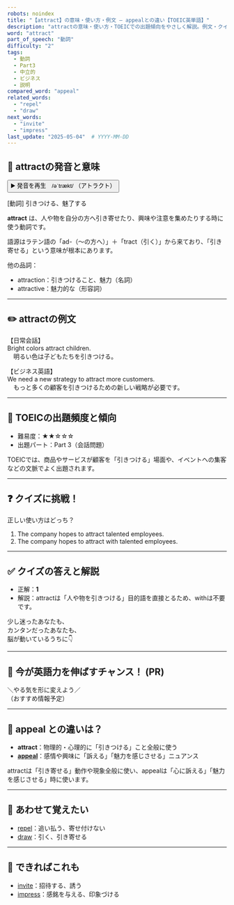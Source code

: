 ```yaml
---
robots: noindex
title: "【attract】の意味・使い方・例文 ― appealとの違い【TOEIC英単語】"
description: "attractの意味・使い方・TOEICでの出題傾向をやさしく解説。例文・クイズ付きでappealとの違いもわかりやすく学べます。"
word: "attract"
part_of_speech: "動詞"
difficulty: "2"
tags:
  - 動詞
  - Part3
  - 中立的
  - ビジネス
  - 説明
compared_word: "appeal"
related_words:
  - "repel"
  - "draw"
next_words:
  - "invite"
  - "impress"
last_update: "2025-05-04"  # YYYY-MM-DD
---
```


## 🔰 attractの発音と意味

<button class="play-audio" onclick="playTTS('attract')">
  <span class="play-audio-main">
    ▶️ 発音を再生　/əˈtrækt/
  </span>
  <span class="play-audio-sub">
    （アトラクト）
  </span>
</button>

[動詞] 引きつける、魅了する

**attract** は、人や物を自分の方へ引き寄せたり、興味や注意を集めたりする時に使う動詞です。

語源はラテン語の「ad-（～の方へ）」＋「tract（引く）」から来ており、「引き寄せる」という意味が根本にあります。

他の品詞：  
- attraction：引きつけること、魅力（名詞）
- attractive：魅力的な（形容詞）

---

## ✏️ attractの例文

【日常会話】  
Bright colors attract children.  
　明るい色は子どもたちを引きつける。

【ビジネス英語】  
We need a new strategy to attract more customers.  
　もっと多くの顧客を引きつけるための新しい戦略が必要です。

---

## 🎯 TOEICの出題頻度と傾向

- 難易度：★★☆☆☆
- 出題パート：Part 3（会話問題）

TOEICでは、商品やサービスが顧客を「引きつける」場面や、イベントへの集客などの文脈でよく出題されます。

---

## ❓ クイズに挑戦！

正しい使い方はどっち？

1. The company hopes to attract talented employees.  
2. The company hopes to attract with talented employees.

---

## ✅ クイズの答えと解説

- 正解：**1**
- 解説：attractは「人や物を引きつける」目的語を直接とるため、withは不要です。

少し迷ったあなたも、  
カンタンだったあなたも、  
脳が動いているうちに👇️

---

## 🚀 今が英語力を伸ばすチャンス！ (PR)

<div class="info-center">
＼やる気を形に変えよう／<br>  
（おすすめ情報予定）
</div>

---

## 🤔  appeal との違いは？

- **attract**：物理的・心理的に「引きつける」こと全般に使う
- **[appeal](/word/appeal/)**：感情や興味に「訴える」「魅力を感じさせる」ニュアンス

attractは「引き寄せる」動作や現象全般に使い、appealは「心に訴える」「魅力を感じさせる」時に使います。

---

## 🧩 あわせて覚えたい

- [repel](/word/repel/)：追い払う、寄せ付けない
- [draw](/word/draw/)：引く、引き寄せる

---

## 📖 できればこれも

- [invite](/word/invite/)：招待する、誘う
- [impress](/word/impress/)：感銘を与える、印象づける

<!-- cvid: aid42_bid12 -->
